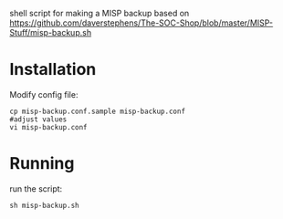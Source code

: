 shell script for making a MISP backup based on 
https://github.com/daverstephens/The-SOC-Shop/blob/master/MISP-Stuff/misp-backup.sh

Installation
============

Modify config file:
````
cp misp-backup.conf.sample misp-backup.conf
#adjust values
vi misp-backup.conf
````

Running
=======

run the script:
````
sh misp-backup.sh
````
